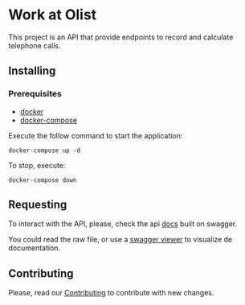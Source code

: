 # Work at Olist

This project is an API that provide endpoints to record and calculate telephone calls.

## Installing

### Prerequisites

- [docker]
- [docker-compose]

Execute the follow command to start the application:

`docker-compose up -d`

To stop, execute:

`docker-compose down`

## Requesting

To interact with the API, please, check the api [docs](docs/swagger.yml) built on swagger.

You could read the raw file, or use a [swagger viewer] to visualize de documentation.

## Contributing

Please, read our [Contributing](docs/CONTRIBUTING.md) to contribute with new changes.

[docker]:https://www.docker.com/community-edition#/download
[docker-compose]:https://docs.docker.com/compose/install/
[swagger viewer]: https://marketplace.visualstudio.com/items?itemName=Arjun.swagger-viewer